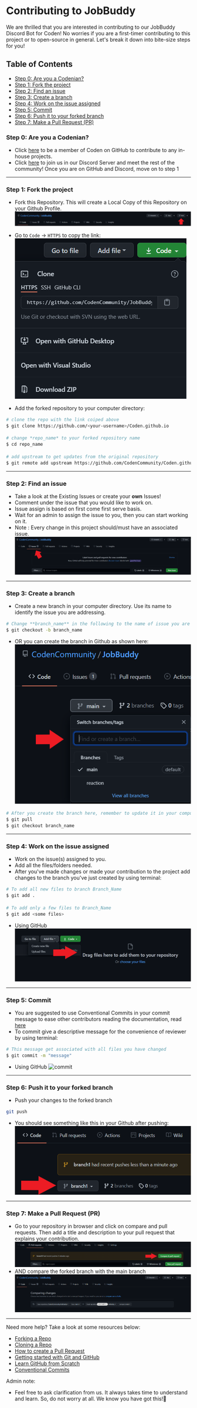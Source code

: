 # Contributing to JobBuddy
We are thrilled that you are interested in contributing to our JobBuddy Discord Bot for Coden!
No worries if you are a first-timer contributing to this project or to open-source in general.
Let's break it down into bite-size steps for you!

## Table of Contents
* [Step 0: Are you a Codenian?](https://github.com/Michelle-Lohwt/JobBuddy/blob/main/.github/CONTRIBUTING.md#step-0-are-you-a-codenian)
* [Step 1: Fork the project](https://github.com/Michelle-Lohwt/JobBuddy/blob/main/.github/CONTRIBUTING.md#step-1-fork-the-project)
* [Step 2: Find an issue](https://github.com/Michelle-Lohwt/JobBuddy/blob/main/.github/CONTRIBUTING.md#step-2-find-an-issue)
* [Step 3: Create a branch](https://github.com/Michelle-Lohwt/JobBuddy/blob/main/.github/CONTRIBUTING.md#step-3-create-a-branch)
* [Step 4: Work on the issue assigned](https://github.com/Michelle-Lohwt/JobBuddy/blob/main/.github/CONTRIBUTING.md#step-4-work-on-the-issue-assigned)
* [Step 5: Commit](https://github.com/Michelle-Lohwt/JobBuddy/blob/main/.github/CONTRIBUTING.md#step-5-commit)
* [Step 6: Push it to your forked branch](https://github.com/Michelle-Lohwt/JobBuddy/blob/main/.github/CONTRIBUTING.md#step-6-push-it-to-your-forked-branch)
* [Step 7: Make a Pull Request (PR)](https://github.com/Michelle-Lohwt/JobBuddy/blob/main/.github/CONTRIBUTING.md#step-7-make-a-pull-request-pr)

### Step 0: Are you a Codenian?
* Click [here](https://github.com/CodenCommunity/Support/issues/new?assignees=LeeRenJie&labels=Join+Coden+GitHub&template=join-coden-github.md&title=Join+Coden+on+GitHub) to be a member of Coden on GitHub to contribute to any in-house projects.
* Click [here](https://discord.gg/rSKKKZEnVn) to join us in our Discord Server and meet the rest of the community!
Once you are on GitHub and Discord, move on to step 1

---

### Step 1: Fork the project
* Fork this Repository. This will create a Local Copy of this Repository on your Github Profile.
![fork](https://github.com/Michelle-Lohwt/JobBuddy/blob/main/assets/images/pic1_fork.png)

* Go to `Code` -> `HTTPS` to copy the link: <br>
![fork2](https://github.com/Michelle-Lohwt/JobBuddy/blob/main/assets/images/pic9_fork.png)

* Add the forked repository to your computer directory:

```bash
# clone the repo with the link coiped above
$ git clone https://github.com/<your-username>/Coden.github.io 
    
# change *repo_name* to your forked repository name
$ cd repo_name

# add upstream to get updates from the original repository    
$ git remote add upstream https://github.com/CodenCommunity/Coden.github.io
```

---

### Step 2: Find an issue
* Take a look at the Existing Issues or create your **own** Issues!  
* Comment under the issue that you would like to work on.
* Issue assign is based on first come first serve basis.
* Wait for an admin to assign the issue to you, then you can start working on it.  
* Note : Every change in this project should/must have an associated issue.
![issue](https://github.com/Michelle-Lohwt/JobBuddy/blob/main/assets/images/pic2_find_issue.png)
  
---
  
### Step 3: Create a branch
* Create a new branch in your computer directory. Use its name to identify the issue you are addressing.
  
```bash
# Change **branch_name** in the following to the name of issue you are addressing
$ git checkout -b branch_name
```

* OR you can create the branch in Github as shown here:  
![branch](https://github.com/Michelle-Lohwt/JobBuddy/blob/main/assets/images/pic3_branch.png)
    
```bash
# After you create the branch here, remember to update it in your computer directory
$ git pull
$ git checkout branch_name
```

---
  
### Step 4: Work on the issue assigned
* Work on the issue(s) assigned to you.   
* Add all the files/folders needed.  
* After you've made changes or made your contribution to the project add changes to the branch you've just created by using terminal:  
```bash
# To add all new files to branch Branch_Name  
$ git add .  

# To add only a few files to Branch_Name
$ git add <some files>
```
- Using GitHub
![upload_file](https://github.com/Michelle-Lohwt/JobBuddy/blob/main/assets/images/pic4_upload_file.png)

---

### Step 5: Commit
* You are suggested to use Conventional Commits in your commit message to ease other contributors reading the documentation, read [here](https://www.conventionalcommits.org/en/v1.0.0/)
* To commit give a descriptive message for the convenience of reviewer by using terminal:  
```bash
# This message get associated with all files you have changed  
$ git commit -m "message"  
```
- Using GitHub
![commit](https://github.com/CodenCommunity/Coden.github.io/blob/main/assets/images/pic5_commit.png)
---
  
### Step 6: Push it to your forked branch
* Push your changes to the forked branch
```bash
git push
```
* You should see something like this in your Github after pushing:
![push](https://github.com/Michelle-Lohwt/JobBuddy/blob/main/assets/images/pic6_push.png)
---
  
### Step 7: Make a Pull Request (PR)
* Go to your repository in browser and click on compare and pull requests. Then add a title and description to your pull request that explains your contribution.
![pull_request](https://github.com/Michelle-Lohwt/JobBuddy/blob/main/assets/images/pic7_create_pull.png)
* AND compare the forked branch with the main branch
![compare](https://github.com/Michelle-Lohwt/JobBuddy/blob/main/assets/images/pic8_compare_repo.png)

---
  
Need more help?
Take a look at some resources below:
* [Forking a Repo](https://help.github.com/en/github/getting-started-with-github/fork-a-repo)  
* [Cloning a Repo](https://help.github.com/en/desktop/contributing-to-projects/creating-an-issue-or-pull-request)  
* [How to create a Pull Request](https://opensource.com/article/19/7/create-pull-request-github)  
* [Getting started with Git and GitHub](https://towardsdatascience.com/getting-started-with-git-and-github-6fcd0f2d4ac6)  
* [Learn GitHub from Scratch](https://lab.github.com/githubtraining/introduction-to-github)
* [Conventional Commits](https://www.conventionalcommits.org/en/v1.0.0/)

Admin note:
* Feel free to ask clarification from us. It always takes time to understand and learn. So, do not worry at all. We know you have got this!💪
